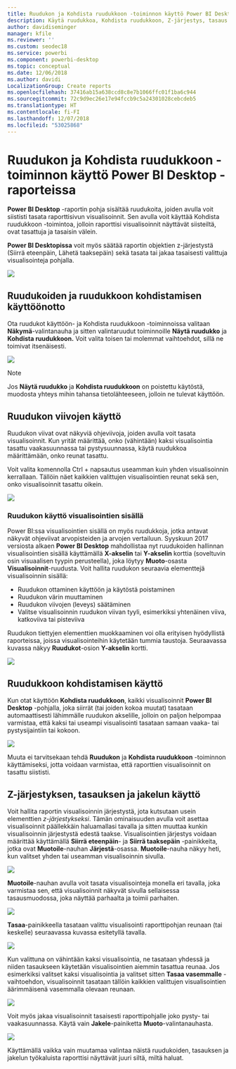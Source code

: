 ```yaml
---
title: Ruudukon ja Kohdista ruudukkoon -toiminnon käyttö Power BI Desktop -raporteissa
description: Käytä ruudukkoa, Kohdista ruudukkoon, Z-järjestys, tasaus ja jakelu Power BI Desktop-raporteissa
author: davidiseminger
manager: kfile
ms.reviewer: ''
ms.custom: seodec18
ms.service: powerbi
ms.component: powerbi-desktop
ms.topic: conceptual
ms.date: 12/06/2018
ms.author: davidi
LocalizationGroup: Create reports
ms.openlocfilehash: 37416ab15a638ccd8c8e7b1066ffc01f1ba6c944
ms.sourcegitcommit: 72c9d9ec26e17e94fccb9c5a24301028cebcdeb5
ms.translationtype: HT
ms.contentlocale: fi-FI
ms.lasthandoff: 12/07/2018
ms.locfileid: "53025868"
---
```

# <a name="use-gridlines-and-snap-to-grid-in-power-bi-desktop-reports"></a>Ruudukon ja Kohdista ruudukkoon -toiminnon käyttö Power BI Desktop -raporteissa
**Power BI Desktop** -raportin pohja sisältää ruudukoita, joiden avulla voit siististi tasata raporttisivun visualisoinnit. Sen avulla voit käyttää Kohdista ruudukkoon -toimintoa, jolloin raporttisi visualisoinnit näyttävät siisteiltä, ovat tasattuja ja tasaisin välein.

**Power BI Desktopissa** voit myös säätää raportin objektien z-järjestystä (Siirrä eteenpäin, Lähetä taaksepäin) sekä tasata tai jakaa tasaisesti valittuja visualisointeja pohjalla.

![](media/desktop-gridlines-snap-to-grid/snap-to-grid_0.png)

## <a name="enabling-gridlines-and-snap-to-grid"></a>Ruudukoiden ja ruudukkoon kohdistamisen käyttöönotto
Ota ruudukot käyttöön- ja Kohdista ruudukkoon -toiminnoissa valitaan **Näkymä**-valintanauha ja sitten valintaruudut toiminnoille **Näytä ruudukko** ja **Kohdista ruudukkoon.** Voit valita toisen tai molemmat vaihtoehdot, sillä ne toimivat itsenäisesti.

![](media/desktop-gridlines-snap-to-grid/snap-to-grid_1.png)

> [!NOTE]
> Jos **Näytä ruudukko** ja **Kohdista ruudukkoon** on poistettu käytöstä, muodosta yhteys mihin tahansa tietolähteeseen, jolloin ne tulevat käyttöön.

## <a name="using-gridlines"></a>Ruudukon viivojen käyttö
Ruudukon viivat ovat näkyviä ohjeviivoja, joiden avulla voit tasata visualisoinnit. Kun yrität määrittää, onko (vähintään) kaksi visualisointia tasattu vaakasuunnassa tai pystysuunnassa, käytä ruudukkoa määrittämään, onko reunat tasattu.

Voit valita komennolla Ctrl + napsautus useamman kuin yhden visualisoinnin kerrallaan. Tällöin näet kaikkien valittujen visualisointien reunat sekä sen, onko visualisoinnit tasattu oikein.

![](media/desktop-gridlines-snap-to-grid/snap-to-grid_2.png)

### <a name="using-gridlines-inside-visuals"></a>Ruudukon käyttö visualisointien sisällä
Power BI:ssa visualisointien sisällä on myös ruudukkoja, jotka antavat näkyvät ohjeviivat arvopisteiden ja arvojen vertailuun. Syyskuun 2017 versiosta alkaen **Power BI Desktop** mahdollistaa nyt ruudukoiden hallinnan visualisointien sisällä käyttämällä **X-akselin** tai **Y-akselin** korttia (soveltuvin osin visuaalisen tyypin perusteella), joka löytyy **Muoto**-osasta **Visualisoinnit**-ruudusta. Voit hallita ruudukon seuraavia elementtejä visualisoinnin sisällä:

* Ruudukon ottaminen käyttöön ja käytöstä poistaminen
* Ruudukon värin muuttaminen
* Ruudukon viivojen (leveys) säätäminen
* Valitse visualisoinnin ruudukon viivan tyyli, esimerkiksi yhtenäinen viiva, katkoviiva tai pisteviiva

Ruudukon tiettyjen elementtien muokkaaminen voi olla erityisen hyödyllistä raporteissa, joissa visualisointeihin käytetään tummia taustoja. Seuraavassa kuvassa näkyy **Ruudukot**-osion **Y-akselin** kortti.

![](media/desktop-gridlines-snap-to-grid/snap-to-grid_9.png)

## <a name="using-snap-to-grid"></a>Ruudukkoon kohdistamisen käyttö
Kun otat käyttöön **Kohdista ruudukkoon**, kaikki visualisoinnit **Power BI Desktop** -pohjalla, joka siirrät (tai joiden kokoa muutat) tasataan automaattisesti lähimmälle ruudukon akselille, jolloin on paljon helpompaa varmistaa, että kaksi tai useampi visualisointi tasataan samaan vaaka- tai pystysijaintiin tai kokoon.

![](media/desktop-gridlines-snap-to-grid/snap-to-grid_3.png)

Muuta ei tarvitsekaan tehdä **Ruudukon** ja **Kohdista ruudukkoon** -toiminnon käyttämiseksi, jotta voidaan varmistaa, että raporttien visualisoinnit on tasattu siististi.

## <a name="using-z-order-align-and-distribute"></a>Z-järjestyksen, tasauksen ja jakelun käyttö
Voit hallita raportin visualisoinnin järjestystä, jota kutsutaan usein elementtien *z-järjestykseksi*. Tämän ominaisuuden avulla voit asettaa visualisoinnit päällekkäin haluamallasi tavalla ja sitten muuttaa kunkin visualisoinnin järjestystä edestä taakse. Visualisointien järjestys voidaan määrittää käyttämällä **Siirrä eteenpäin**- ja **Siirrä taaksepäin** -painikkeita, jotka ovat **Muotoile**-nauhan **Järjestä**-osassa. **Muotoile**-nauha näkyy heti, kun valitset yhden tai useamman visualisoinnin sivulla.

![](media/desktop-gridlines-snap-to-grid/snap-to-grid_4.png)

**Muotoile**-nauhan avulla voit tasata visualisointeja monella eri tavalla, joka varmistaa sen, että visualisoinnit näkyvät sivulla sellaisessa tasausmuodossa, joka näyttää parhaalta ja toimii parhaiten.

![](media/desktop-gridlines-snap-to-grid/snap-to-grid_5.png)

**Tasaa**-painikkeella tasataan valittu visualisointi raporttipohjan reunaan (tai keskelle) seuraavassa kuvassa esitetyllä tavalla.

![](media/desktop-gridlines-snap-to-grid/snap-to-grid_6.png)

Kun valittuna on vähintään kaksi visualisointia, ne tasataan yhdessä ja niiden tasaukseen käytetään visualisointien aiemmin tasattua reunaa. Jos esimerkiksi valitset kaksi visualisointia ja valitset sitten **Tasaa vasemmalle** -vaihtoehdon, visualisoinnit tasataan tällöin kaikkien valittujen visualisointien äärimmäisenä vasemmalla olevaan reunaan.

![](media/desktop-gridlines-snap-to-grid/snap-to-grid_7.png)

Voit myös jakaa visualisoinnit tasaisesti raporttipohjalle joko pysty- tai vaakasuunnassa. Käytä vain **Jakele**-painiketta **Muoto**-valintanauhasta.

![](media/desktop-gridlines-snap-to-grid/snap-to-grid_8.png)

Käyttämällä vaikka vain muutamaa valintaa näistä ruudukoiden, tasauksen ja jakelun työkaluista raporttisi näyttävät juuri siltä, miltä haluat.

